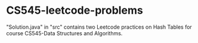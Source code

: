 # CS545-leetcode-problems
"Solution.java" in "src" contains two Leetcode practices on Hash Tables for course CS545-Data Structures and Algorithms.
